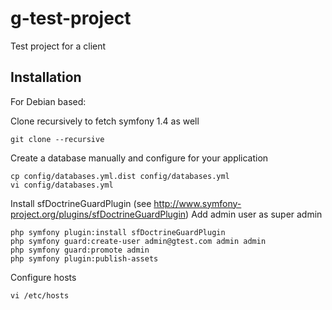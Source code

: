 g-test-project
==============

Test project for a client

Installation
------------

For Debian based:


Clone recursively to fetch symfony 1.4 as well

```
git clone --recursive
```

Create a database manually and configure for your application

```
cp config/databases.yml.dist config/databases.yml
vi config/databases.yml
```



Install sfDoctrineGuardPlugin (see http://www.symfony-project.org/plugins/sfDoctrineGuardPlugin)
Add admin user as super admin

```
php symfony plugin:install sfDoctrineGuardPlugin
php symfony guard:create-user admin@gtest.com admin admin
php symfony guard:promote admin
php symfony plugin:publish-assets
```


Configure hosts

```
vi /etc/hosts
```